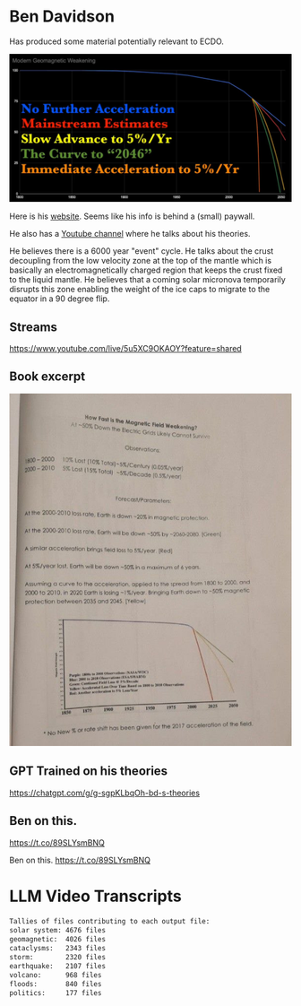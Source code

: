 # Ben Davidson

Has produced some material potentially relevant to ECDO.

![](img/ben-davidson.jpg)

Here is his [website](suspicious0bservers.org). Seems like his info is behind a (small) paywall.

He also has a [Youtube channel](https://www.youtube.com/@Suspicious0bservers/search?query=6000%20year) where he talks about his theories.

He believes there is a 6000 year "event" cycle. He talks about the crust decoupling from the low velocity zone at the top of the mantle which is basically an electromagnetically charged region that keeps the crust fixed to the liquid mantle. He believes that a coming solar micronova temporarily disrupts this zone enabling the weight of the ice caps to migrate to the equator in a 90 degree flip.

## Streams

https://www.youtube.com/live/5u5XC9OKAOY?feature=shared

## Book excerpt

![](img/ben-davidson2.jpg)

## GPT Trained on his theories

https://chatgpt.com/g/g-sgpKLbqOh-bd-s-theories

## Ben on this.
https://t.co/89SLYsmBNQ

Ben on this. https://t.co/89SLYsmBNQ

# LLM Video Transcripts

```
Tallies of files contributing to each output file:
solar system: 4676 files
geomagnetic:  4026 files
cataclysms:   2343 files
storm:        2320 files
earthquake:   2107 files
volcano:      968 files
floods:       840 files
politics:     177 files
```